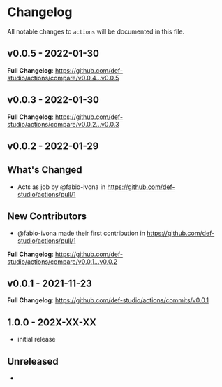 # Changelog

All notable changes to `actions` will be documented in this file.

## v0.0.5 - 2022-01-30

**Full Changelog**: https://github.com/def-studio/actions/compare/v0.0.4...v0.0.5

## v0.0.3 - 2022-01-30

**Full Changelog**: https://github.com/def-studio/actions/compare/v0.0.2...v0.0.3

## v0.0.2 - 2022-01-29

## What's Changed

- Acts as job by @fabio-ivona in https://github.com/def-studio/actions/pull/1

## New Contributors

- @fabio-ivona made their first contribution in https://github.com/def-studio/actions/pull/1

**Full Changelog**: https://github.com/def-studio/actions/compare/v0.0.1...v0.0.2

## v0.0.1 - 2021-11-23

**Full Changelog**: https://github.com/def-studio/actions/commits/v0.0.1

## 1.0.0 - 202X-XX-XX

- initial release

## Unreleased

- 
